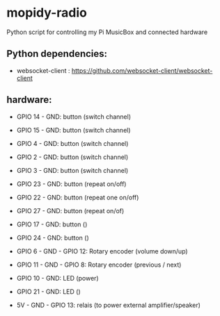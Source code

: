 # mopidy-radio
Python script for controlling my Pi MusicBox and connected hardware

## Python dependencies: 
- websocket-client : https://github.com/websocket-client/websocket-client

## hardware: 
- GPIO 14 - GND: button (switch channel)
- GPIO 15 - GND: button (switch channel)
- GPIO 4 - GND: button (switch channel)
- GPIO 2 - GND: button (switch channel)
- GPIO 3 - GND: button (switch channel)

- GPIO 23 - GND: button (repeat on/off)
- GPIO 22 - GND: button (repeat one on/off)
- GPIO 27 - GND: button (repeat on/of)
- GPIO 17 - GND: button ()
- GPIO 24 - GND: button ()

- GPIO 6 - GND - GPIO 12: Rotary encoder (volume down/up)
- GPIO 11 - GND - GPIO 8: Rotary encoder (previous / next)

- GPIO 10 - GND: LED (power)
- GPIO 21 - GND: LED ()

- 5V - GND - GPIO 13: relais (to power external amplifier/speaker)


